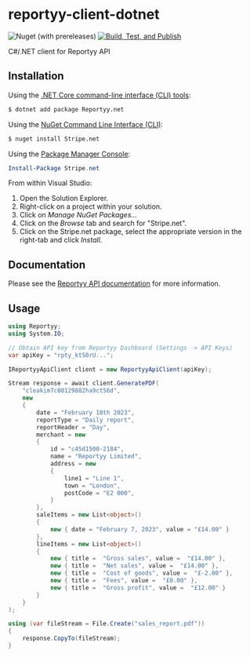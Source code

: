 ﻿# reportyy-client-dotnet
![Nuget (with prereleases)](https://img.shields.io/nuget/vpre/Reportyy.net)
[![Build, Test, and Publish](https://github.com/Reportyy/reportyy-client-dotnet/actions/workflows/build_test_publish.yml/badge.svg)](https://github.com/Reportyy/reportyy-client-dotnet/actions/workflows/build_test_publish.yml)

C#/.NET client for Reportyy API

## Installation
Using the [.NET Core command-line interface (CLI) tools](https://docs.microsoft.com/en-us/dotnet/core/tools/):

```sh
$ dotnet add package Reportyy.net
```

Using the [NuGet Command Line Interface (CLI)](https://docs.microsoft.com/en-us/nuget/tools/nuget-exe-cli-reference):

```sh
$ nuget install Stripe.net
```

Using the [Package Manager Console](https://docs.microsoft.com/en-us/nuget/tools/package-manager-console):

```powershell
Install-Package Stripe.net
```

From within Visual Studio:

1. Open the Solution Explorer.
2. Right-click on a project within your solution.
3. Click on *Manage NuGet Packages...*
4. Click on the *Browse* tab and search for "Stripe.net".
5. Click on the Stripe.net package, select the appropriate version in the
   right-tab and click *Install*.

## Documentation
Please see the [Reportyy API documentation](https://docs.reportyy.com/quickstart) for more information.

## Usage

```csharp
using Reportyy;
using System.IO;

// Obtain API key from Reportyy Dashboard (Settings -> API Keys)
var apiKey = "rpty_ktS0rU...";

IReportyyApiClient client = new ReportyyApiClient(apiKey);

Stream response = await client.GeneratePDF(
    "cleakim7c00129882ha9ct56d",
    new
    {
        date = "February 18th 2023",
        reportType = "Daily report",
        reportHeader = "Day",
        merchant = new
        {
            id = "c45d1500-2184",
            name = "Reportyy Limited",
            address = new
            {
                line1 = "Line 1",
                town = "London",
                postCode = "E2 000",
            }
        },
        saleItems = new List<object>()
        {
            new { date = "February 7, 2023", value = "£14.00" }
        },
        lineItems = new List<object>()
        {
            new { title =  "Gross sales", value =  "£14.00" },
            new { title =  "Net sales", value =  "£14.00" },
            new { title =  "Cost of goods", value =  "£-2.00" },
            new { title =  "Fees", value =  "£0.00" },
            new { title =  "Gross profit", value =  "£12.00" }
        }
    }
);

using (var fileStream = File.Create("sales_report.pdf"))
{
    response.CopyTo(fileStream);
}
```